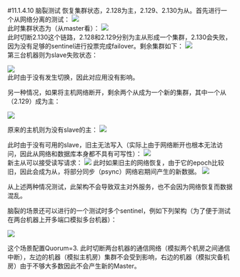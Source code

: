 #11.1.4.10	脑裂测试
恢复集群状态，2.128为主，2.129、2.130为从。首先进行一个从网络分离的测试：
![](https://raw.githubusercontent.com/gnuhpc/All-About-Redis/master/HAClusterArchPractice/ms/hatest17.png)   
此时集群状态为（从master看）：
![](https://raw.githubusercontent.com/gnuhpc/All-About-Redis/master/HAClusterArchPractice/ms/hatest18.png)   
此时切断2.130这个链路，2.128和2.129分别为主从形成一个集群，2.130会失败，因为没有足够的sentinel进行投票完成failover。剩余集群如下：
![](https://raw.githubusercontent.com/gnuhpc/All-About-Redis/master/HAClusterArchPractice/ms/hatest19.png)   
第三台机器则为slave失败状态：

![](https://raw.githubusercontent.com/gnuhpc/All-About-Redis/master/HAClusterArchPractice/ms/hatest20.png)   
此时由于没有发生切换，因此对应用没有影响。

另一种情况，如果将主机网络断开，剩余两个从成为一个新的集群，其中一个从（2.129）成为主：

![](https://raw.githubusercontent.com/gnuhpc/All-About-Redis/master/HAClusterArchPractice/ms/hatest21.png) 

原来的主机则为没有slave的主：
![](https://raw.githubusercontent.com/gnuhpc/All-About-Redis/master/HAClusterArchPractice/ms/hatest22.png) 

此时由于没有可用的slave，旧主无法写入（实际上由于网络断开也根本无法访问，因此从网络和数据库本身都不具有可写性）：
![](https://raw.githubusercontent.com/gnuhpc/All-About-Redis/master/HAClusterArchPractice/ms/hatest23.png)  
新主从可以接受读写请求：
![](https://raw.githubusercontent.com/gnuhpc/All-About-Redis/master/HAClusterArchPractice/ms/hatest24.png) 
此时如果旧主的网络恢复，由于它的epoch比较旧，因此会成为从，将部分同步（psync）网络宕期间产生的新数据。
![](https://raw.githubusercontent.com/gnuhpc/All-About-Redis/master/HAClusterArchPractice/ms/hatest25.png)  

从上述两种情况测试，此架构不会导致双主对外服务，也不会因为网络恢复而数据混乱。

脑裂的场景还可以进行的一个测试时多个sentinel，例如下列架构（为了便于测试在两台机器上开多端口模拟多台机器）：

![](https://raw.githubusercontent.com/gnuhpc/All-About-Redis/master/HAClusterArchPractice/ms/hatest26.png)  
 
这个场景配置Quorum=3.
此时切断两台机器的通信网络（模拟两个机房之间通信中断），左边的机器（模拟主机房）集群不会受到影响，右边的机器（模拟灾备机房）由于不够大多数因此不会产生新的Master。
